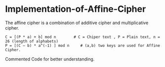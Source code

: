 # Implementation-of-Affine-Cipher

The affine cipher is a combination of additive cipher and multiplicative cipher.

    C = [(P * a) + b] mod n        # C = Chiper text , P = Plain text, n = 26 (length of alphabets)
    P = [(C – b) * a^(-1) ] mod n     # (a,b) two keys are used for Affine Cipher.
    
Commented Code for better understanding.
